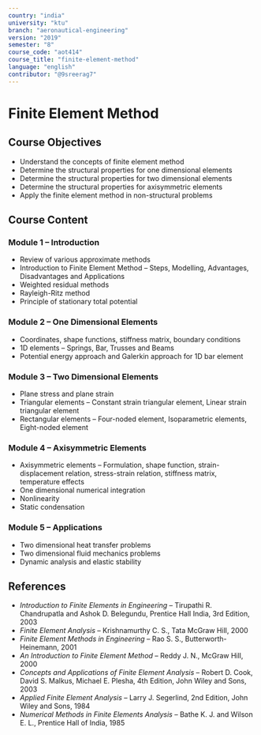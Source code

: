 ```yaml
---
country: "india"
university: "ktu"
branch: "aeronautical-engineering"
version: "2019"
semester: "8"
course_code: "aot414"
course_title: "finite-element-method"
language: "english"
contributor: "@9sreerag7"
---
```


# Finite Element Method

## Course Objectives

- Understand the concepts of finite element method  
- Determine the structural properties for one dimensional elements  
- Determine the structural properties for two dimensional elements  
- Determine the structural properties for axisymmetric elements  
- Apply the finite element method in non-structural problems  

## Course Content

### Module 1 – Introduction

- Review of various approximate methods  
- Introduction to Finite Element Method – Steps, Modelling, Advantages, Disadvantages and Applications  
- Weighted residual methods  
- Rayleigh-Ritz method  
- Principle of stationary total potential  

### Module 2 – One Dimensional Elements

- Coordinates, shape functions, stiffness matrix, boundary conditions  
- 1D elements – Springs, Bar, Trusses and Beams  
- Potential energy approach and Galerkin approach for 1D bar element  

### Module 3 – Two Dimensional Elements

- Plane stress and plane strain  
- Triangular elements – Constant strain triangular element, Linear strain triangular element  
- Rectangular elements – Four-noded element, Isoparametric elements, Eight-noded element  

### Module 4 – Axisymmetric Elements

- Axisymmetric elements – Formulation, shape function, strain-displacement relation, stress-strain relation, stiffness matrix, temperature effects  
- One dimensional numerical integration  
- Nonlinearity  
- Static condensation  

### Module 5 – Applications

- Two dimensional heat transfer problems  
- Two dimensional fluid mechanics problems  
- Dynamic analysis and elastic stability  

## References

- *Introduction to Finite Elements in Engineering* – Tirupathi R. Chandrupatla and Ashok D. Belegundu, Prentice Hall India, 3rd Edition, 2003  
- *Finite Element Analysis* – Krishnamurthy C. S., Tata McGraw Hill, 2000  
- *Finite Element Methods in Engineering* – Rao S. S., Butterworth-Heinemann, 2001  
- *An Introduction to Finite Element Method* – Reddy J. N., McGraw Hill, 2000  
- *Concepts and Applications of Finite Element Analysis* – Robert D. Cook, David S. Malkus, Michael E. Plesha, 4th Edition, John Wiley and Sons, 2003  
- *Applied Finite Element Analysis* – Larry J. Segerlind, 2nd Edition, John Wiley and Sons, 1984  
- *Numerical Methods in Finite Elements Analysis* – Bathe K. J. and Wilson E. L., Prentice Hall of India, 1985  
